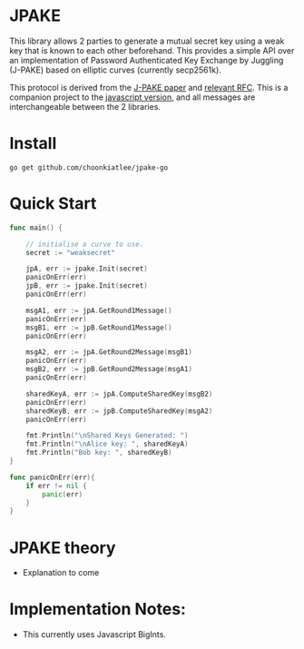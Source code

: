 # JPAKE 

This library allows 2 parties to generate a mutual secret key using a weak key that is known to each other beforehand.
This provides a simple API over an implementation of Password Authenticated Key Exchange by Juggling (J-PAKE) based on elliptic curves (currently secp2561k). 

This protocol is derived from the [J-PAKE paper](https://eprint.iacr.org/2010/190.pdf) and [relevant RFC](https://tools.ietf.org/html/rfc8236).
This is a companion project to the [javascript version](https://github.com/choonkiatlee/jpake-js), and all messages are interchangeable between the 2 libraries. 


# Install
```go get github.com/choonkiatlee/jpake-go```

# Quick Start
```go
func main() {

	// initialise a curve to use.
	secret := "weaksecret"

	jpA, err := jpake.Init(secret)
	panicOnErr(err)
	jpB, err := jpake.Init(secret)
	panicOnErr(err)

	msgA1, err := jpA.GetRound1Message()
	panicOnErr(err)
	msgB1, err := jpB.GetRound1Message()
	panicOnErr(err)

	msgA2, err := jpA.GetRound2Message(msgB1)
	panicOnErr(err)
	msgB2, err := jpB.GetRound2Message(msgA1)
	panicOnErr(err)

	sharedKeyA, err := jpA.ComputeSharedKey(msgB2)
	panicOnErr(err)
	sharedKeyB, err := jpB.ComputeSharedKey(msgA2)
	panicOnErr(err)

	fmt.Println("\nShared Keys Generated: ")
	fmt.Println("\nAlice key: ", sharedKeyA)
	fmt.Println("Bob key: ", sharedKeyB)
}

func panicOnErr(err){
    if err != nil {
        panic(err)
    }
}
```

# JPAKE theory

* Explanation to come

# Implementation Notes:

- This currently uses Javascript BigInts.